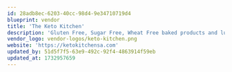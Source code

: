 ```yaml
---
id: 28adb8ec-6203-40cc-98d4-9e34710719d4
blueprint: vendor
title: 'The Keto Kitchen'
description: 'Gluten Free, Sugar Free, Wheat Free baked products and lunch box range, cakes, pizza bases, free range eggs, coconut milk and cream, cookies, etc.'
vendor_logo: vendor-logos/keto-kitchen.png
website: 'https://ketokitchensa.com'
updated_by: 51d5f7f5-63e9-492c-92f4-4863914f59eb
updated_at: 1732957659
---
```

